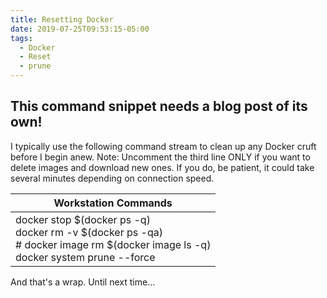 ```yaml
---
title: Resetting Docker
date: 2019-07-25T09:53:15-05:00
tags:
  - Docker
  - Reset
  - prune
---
```

## This command snippet needs a blog post of its own!

I typically use the following command stream to clean up any Docker cruft before I begin anew. Note: Uncomment the third line ONLY if you want to delete images and download new ones. If you do, be patient, it could take several minutes depending on connection speed.

| Workstation Commands |
| --- |
| docker stop $(docker ps -q) <br/> docker rm -v $(docker ps -qa) <br/> # docker image rm $(docker image ls -q) <br/> docker system prune --force |

And that's a wrap.  Until next time...
